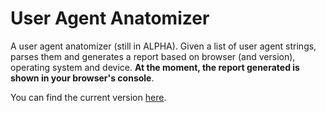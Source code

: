 # User Agent Anatomizer

A user agent anatomizer (still in ALPHA). Given a list of user agent strings, parses them and generates a report based on browser (and version), operating system and device. **At the moment, the report generated is shown in your browser's console**.

You can find the current version [here](https://edwarddamato.github.io/ua-anatomizer/index.html).
